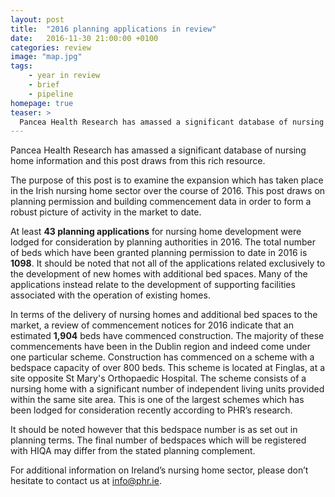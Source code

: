 ```yaml
---
layout: post
title:  "2016 planning applications in review"
date:   2016-11-30 21:00:00 +0100
categories: review
image: "map.jpg"
tags: 
    - year in review
    - brief
    - pipeline
homepage: true
teaser: >
  Pancea Health Research has amassed a significant database of nursing home information and this post draws from this rich resource. With at least 43 nursing home applications with 1098 beds applied for in 2016.
---
```


Pancea Health Research has amassed a significant database of nursing home information and this post draws from this rich resource. 

The purpose of this post is to examine the expansion which has taken place in the Irish nursing home sector over the course of 2016. This post draws on planning permission and building commencement data in order to form a robust picture of activity in the market to date.

At least **43 planning applications** for nursing home development were lodged for consideration by planning authorities in 2016. The total number of beds which have been granted planning permission to date in 2016 is **1098**. It should be noted that not all of the applications related exclusively to the development of new homes with additional bed spaces. Many of the applications instead relate to the development of supporting facilities associated with the operation of existing homes.

In terms of the delivery of nursing homes and additional bed spaces to the market, a review of commencement notices for 2016 indicate that an estimated **1,904** beds have commenced construction. The majority of these commencements have been in the Dublin region and indeed come under one particular scheme. Construction has commenced on a scheme with a bedspace capacity of over 800 beds. This scheme is located at Finglas, at a site opposite St Mary's Orthopaedic Hospital. The scheme consists of a nursing home with a significant number of independent living units provided within the same site area. This is one of the largest schemes which has been lodged for consideration recently according to PHR’s research.

It should be noted however that this bedspace number is as set out in planning terms. The final number of bedspaces which will be registered with HIQA may differ from the stated planning complement.

For additional information on Ireland’s nursing home sector, please don’t hesitate to contact us at info@phr.ie. 
